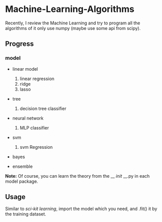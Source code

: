 # Machine-Learning-Algorithms
Recently, I review the Machine Learning and try to program all the algorithms of it only use numpy
(maybe use some api from scipy).

## Progress
### model
* linear model
  1. linear regression
  2. ridge
  3. lasso
  
* tree
  1. decision tree classifier
  
* neural network
  1. MLP classifier
  
* svm
  1. svm Regression
  
* bayes
* ensemble
  

__Note:__ Of course, you can learn the theory from the __ _init_ __.py in each model package.


## Usage
Similar to *sci-kit learning*, import the model which you need, and .fit() it by the training dataset.
